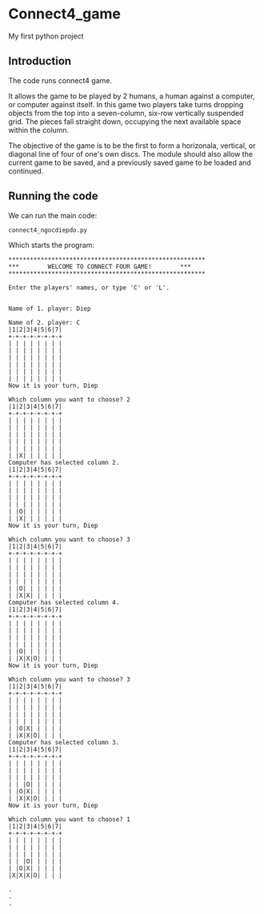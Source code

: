 # Connect4_game
My first python project

## Introduction
The code runs connect4 game. 

It allows the game to be played by 2 humans, a human against a computer, or computer against itself. In this game two players take turns dropping objects from the top into a seven-column, six-row vertically suspended grid. The pieces fall straight down, occupying the next available space within the column. 

The objective of the game is to be the first to form a horizonala, vertical, or diagonal line of four of one's own discs.
The module should also allow the current game to be saved, and a previously saved game to be loaded and continued.

## Running the code

We can run the main code:
```
connect4_ngocdiepdo.py
```
Which starts the program:

```
*******************************************************
***        WELCOME TO CONNECT FOUR GAME!        ***
******************************************************* 

Enter the players' names, or type 'C' or 'L'.


Name of 1. player: Diep

Name of 2. player: C
|1|2|3|4|5|6|7| 
+-+-+-+-+-+-+-+
| | | | | | | | 
| | | | | | | | 
| | | | | | | | 
| | | | | | | | 
| | | | | | | | 
| | | | | | | |
Now it is your turn, Diep

Which column you want to choose? 2
|1|2|3|4|5|6|7| 
+-+-+-+-+-+-+-+
| | | | | | | | 
| | | | | | | | 
| | | | | | | | 
| | | | | | | | 
| | | | | | | | 
| |X| | | | | |
Computer has selected column 2.
|1|2|3|4|5|6|7| 
+-+-+-+-+-+-+-+
| | | | | | | | 
| | | | | | | | 
| | | | | | | | 
| | | | | | | | 
| |O| | | | | | 
| |X| | | | | |
Now it is your turn, Diep

Which column you want to choose? 3
|1|2|3|4|5|6|7| 
+-+-+-+-+-+-+-+
| | | | | | | | 
| | | | | | | | 
| | | | | | | | 
| | | | | | | | 
| |O| | | | | | 
| |X|X| | | | |
Computer has selected column 4.
|1|2|3|4|5|6|7| 
+-+-+-+-+-+-+-+
| | | | | | | | 
| | | | | | | | 
| | | | | | | | 
| | | | | | | | 
| |O| | | | | | 
| |X|X|O| | | |
Now it is your turn, Diep

Which column you want to choose? 3
|1|2|3|4|5|6|7| 
+-+-+-+-+-+-+-+
| | | | | | | | 
| | | | | | | | 
| | | | | | | | 
| | | | | | | | 
| |O|X| | | | | 
| |X|X|O| | | |
Computer has selected column 3.
|1|2|3|4|5|6|7| 
+-+-+-+-+-+-+-+
| | | | | | | | 
| | | | | | | | 
| | | | | | | | 
| | |O| | | | | 
| |O|X| | | | | 
| |X|X|O| | | |
Now it is your turn, Diep

Which column you want to choose? 1
|1|2|3|4|5|6|7| 
+-+-+-+-+-+-+-+
| | | | | | | | 
| | | | | | | | 
| | | | | | | | 
| | |O| | | | | 
| |O|X| | | | | 
|X|X|X|O| | | |

.
.
.
```

